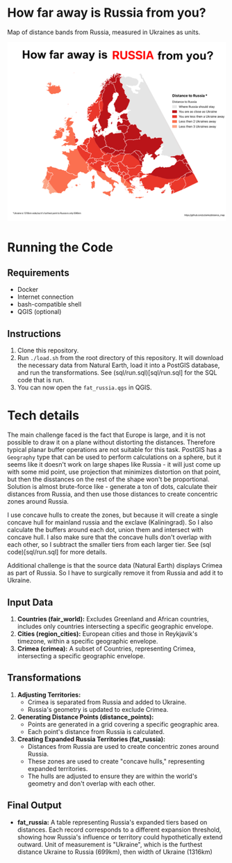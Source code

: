 # How far away is Russia from you?

Map of distance bands from Russia, measured in Ukraines as units.

![Map of distance bands from Russia, measured in Ukraines as units.](https://raw.githubusercontent.com/sztanko/distance_map/main/poster.png)

# Running the Code

## Requirements
- Docker
- Internet connection
- bash-compatible shell
- QGIS (optional)

## Instructions
1. Clone this repository.
2. Run `./load.sh` from the root directory of this repository. It will download the necessary data from Natural Earth, load it into a PostGIS database, and run the transformations. See (sql/run.sql)[sql/run.sql] for the SQL code that is run.
3. You can now open the `fat_russia.qgs` in QGIS.

# Tech details

The main challenge faced is the fact that Europe is large, and it is not possible to draw it on a plane without distorting the distances. 
Therefore typical planar buffer operations are not suitable for this task. PostGIS has a `Geography` type that can be used to perform calculations on a sphere, but it seems like it doesn't work on large shapes like Russia - it will just come up with some mid point, use projection that minimizes distortion on that point, but then the disstances on the rest of the shape won't be proportional.
Solution is almost brute-force like - generate a ton of dots, calculate their distances from Russia, and then use those distances to create concentric zones around Russia. 

I use concave hulls to create the zones, but because it will create a single concave hull for mainland russia and the exclave (Kaliningrad). So I also calculate the buffers around each dot, union them and intersect with concave hull. I also make sure that the concave hulls don't overlap with each other, so I subtract the smaller tiers from each larger tier. See (sql code)[sql/run.sql] for more details.

Additional challenge is that the source data (Natural Earth) displays Crimea as part of Russia. So I have to surgically remove it from Russia and add it to Ukraine.

## Input Data
1. **Countries (fair_world):** Excludes Greenland and African countries, includes only countries intersecting a specific geographic envelope.
2. **Cities (region_cities):** European cities and those in Reykjavik's timezone, within a specific geographic envelope.
3. **Crimea (crimea):** A subset of Countries, representing Crimea, intersecting a specific geographic envelope.

## Transformations
1. **Adjusting Territories:**
   - Crimea is separated from Russia and added to Ukraine.
   - Russia's geometry is updated to exclude Crimea.
2. **Generating Distance Points (distance_points):**
   - Points are generated in a grid covering a specific geographic area.
   - Each point's distance from Russia is calculated.
3. **Creating Expanded Russia Territories (fat_russia):**
   - Distances from Russia are used to create concentric zones around Russia.
   - These zones are used to create "concave hulls," representing expanded territories.
   - The hulls are adjusted to ensure they are within the world's geometry and don't overlap with each other.

## Final Output
- **fat_russia:** A table representing Russia's expanded tiers based on distances. Each record corresponds to a different expansion threshold, showing how Russia's influence or territory could hypothetically extend outward. Unit of measurement is "Ukraine", which is the furthest distance Ukraine to Russia (699km), then width of Ukraine (1316km)
